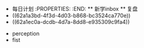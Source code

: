 * 每日计划
:PROPERTIES:
:END:
** 新学inbox
** 复盘
* ((62a1a3bd-4f3d-4d03-b868-bc3524ca770e))
* ((62a1ec0a-dcdb-4d7a-8dd8-e935309c9fa4))
- perception
- fist